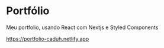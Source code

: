 <h1>Portfólio </h1>

<p>Meu portfolio, usando React com Nextjs e Styled Components</p>

https://portfolio-caduh.netlify.app
